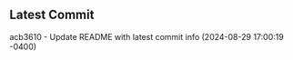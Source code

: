 
## Latest Commit
acb3610 - Update README with latest commit info (2024-08-29 17:00:19 -0400) <Yunxi-Zhou>

